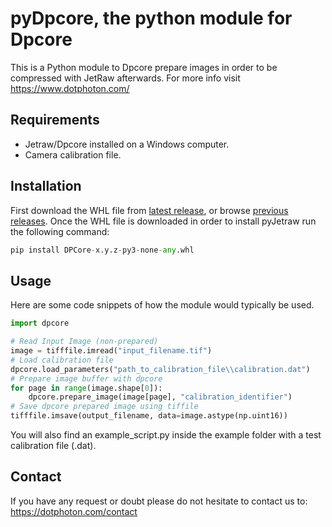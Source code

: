 # pyDpcore, the python module for Dpcore

This is a Python module to Dpcore prepare images in order to be compressed with JetRaw afterwards. For more info visit
https://www.dotphoton.com/


## Requirements
- Jetraw/Dpcore installed on a Windows computer.
- Camera calibration file. 

## Installation
First download the WHL file from [latest release](https://github.com/Jetraw/pyDpcore/releases/latest), or browse [previous releases](https://github.com/Jetraw/pyDpcore/releases). 
Once the WHL file is downloaded in order to install pyJetraw run the following command:

```python
pip install DPCore-x.y.z-py3-none-any.whl
```

## Usage
Here are some code snippets of how the module would typically be used.

```python
import dpcore

# Read Input Image (non-prepared)
image = tifffile.imread("input_filename.tif")
# Load calibration file
dpcore.load_parameters("path_to_calibration_file\\calibration.dat")
# Prepare image buffer with dpcore
for page in range(image.shape[0]):
    dpcore.prepare_image(image[page], "calibration_identifier")
# Save dpcore prepared image using tiffile
tifffile.imsave(output_filename, data=image.astype(np.uint16))
```

You will also find an example_script.py inside the example folder with a test calibration file (.dat). 

## Contact

If you have any request or doubt please do not hesitate to contact us to:
https://dotphoton.com/contact

